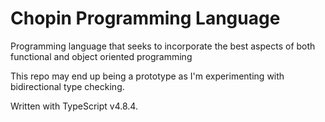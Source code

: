 # Chopin Programming Language

Programming language that seeks to incorporate the best aspects of both functional and object oriented programming

This repo may end up being a prototype as I'm experimenting with bidirectional type checking.

Written with TypeScript v4.8.4.
